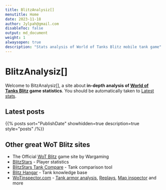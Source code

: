 ```yaml
---
title: BlitzAnalysiz[] 
menutitle: Home
date: 2023-11-18
author: Jylpah@gmail.com
disableToc: false
output: md_document
weight: 1
alwaysopen: true
description: "Stats analysis of World of Tanks Blitz mobile tank game"
---
```


# BlitzAnalysiz[] 

Welcome to BitzAnalysiz[], a site about **in-depth analysis of 
[World of Tanks Blitz](https://wotblitz.com) game statistics**. You should be automatically taken to 
[Latest stats](/latest/).


## Latest posts

{{% posts sort="PublishDate" showhidden=true description=true style="posts" /%}}

## Other great WoT Blitz sites

* The Official [WoT Blitz](https://wotblitz.eu) game site by Wargaming
* [BlitzStars](https://blitzstars.com) - Player statistics 
* [BlitzStars Tank Compare](https://tank-compare.blitzstars.com/) - Tank comparison tool 
* [Blitz Hangar](https://blitzhangar.com/) - Tank knowledge base
* [WoTinspector.com](https://wotinspector.com) - [Tank armor analysis](https://armor.wotinspector.com), 
[Replays](https://replays.wotinspector.com/), [Map inspector](https://map.wotinspector.com) and more
